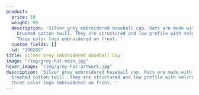 ```yaml
---
product:
  price: 18
  weight: 90
  description: 'Silver grey embroidered baseball cap. Hats are made with high quality
    brushed cotton twill. They are structured and low profile with velcro closure.
    Three color logo embroidered on front. '
  custom_fields: []
  id: "200280"
title: Silver Grey Embroidered Baseball Cap
image: "/img/grey-hat-main.jpg"
hover_image: "/img/grey-hat-artwork.jpg"
description: 'Silver grey embroidered baseball cap. Hats are made with high quality
  brushed cotton twill. They are structured and low profile with velcro closure.
  Three color logo embroidered on front. '
---
```

